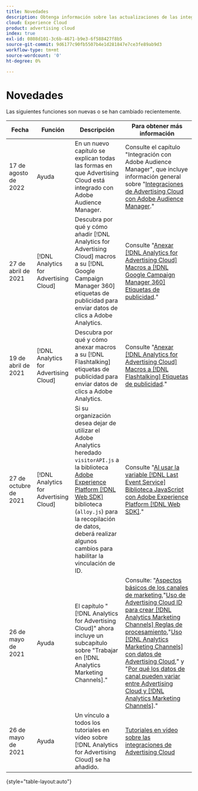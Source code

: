```yaml
---
title: Novedades
description: Obtenga información sobre las actualizaciones de las integraciones entre Advertising Cloud y otros productos y servicios en Adobe Experience Cloud.
cloud: Experience Cloud
product: advertising cloud
index: true
exl-id: 0808d101-3c6b-4671-b9e3-6f588427f8b5
source-git-commit: 9d6177c90fb5507b4e1d281847e7ce3fe89ab9d3
workflow-type: tm+mt
source-wordcount: '0'
ht-degree: 0%

---
```


# Novedades

Las siguientes funciones son nuevas o se han cambiado recientemente.

| Fecha | Función | Descripción | Para obtener más información |
| ---- | ------- | ----------- | -------------------- |
| 17 de agosto de 2022 | Ayuda | En un nuevo capítulo se explican todas las formas en que Advertising Cloud está integrado con Adobe Audience Manager. | Consulte el capítulo &quot;Integración con Adobe Audience Manager&quot;, que incluye información general sobre &quot;[Integraciones de Advertising Cloud con Adobe Audience Manager](/help/integrations/audience-manager/overview.md).&quot; |
| 27 de abril de 2021 | [!DNL Analytics for Advertising Cloud] | Descubra por qué y cómo añadir [!DNL Analytics for Advertising Cloud] macros a su [!DNL Google Campaign Manager 360] etiquetas de publicidad para enviar datos de clics a Adobe Analytics. | Consulte &quot;[Anexar [!DNL Analytics for Advertising Cloud] Macros a [!DNL Google Campaign Manager 360] Etiquetas de publicidad](/help/integrations/analytics/macros-google-campaign-manager.md).&quot; |
| 19 de abril de 2021 | [!DNL Analytics for Advertising Cloud] | Descubra por qué y cómo anexar macros a su [!DNL Flashtalking] etiquetas de publicidad para enviar datos de clics a Adobe Analytics. | Consulte &quot;[Anexar [!DNL Analytics for Advertising Cloud] Macros a [!DNL Flashtalking] Etiquetas de publicidad](/help/integrations/analytics/macros-flashtalking.md).&quot; |
| 27 de octubre de 2021 | [!DNL Analytics for Advertising Cloud] | Si su organización desea dejar de utilizar el Adobe Analytics heredado `visitorAPI.js` a la biblioteca [Adobe Experience Platform [!DNL Web SDK]](https://experienceleague.adobe.com/docs/experience-platform/edge/home.html) biblioteca (`alloy.js`) para la recopilación de datos, deberá realizar algunos cambios para habilitar la vinculación de ID. | Consulte &quot;[Al usar la variable [!DNL Last Event Service] Biblioteca JavaScript con Adobe Experience Platform [!DNL Web SDK]](/help/integrations/analytics/web-sdk.md).&quot; |
| 26 de mayo de 2021 | Ayuda | El capítulo &quot;[!DNL Analytics for Advertising Cloud]&quot; ahora incluye un subcapítulo sobre &quot;Trabajar en [!DNL Analytics Marketing Channels].&quot; | Consulte: &quot;[Aspectos básicos de los canales de marketing](/help/integrations/analytics/marketing-channels/mc-overview.md),&quot;[Uso de Advertising Cloud ID para crear [!DNL Analytics Marketing Channels] Reglas de procesamiento](/help/integrations/analytics/marketing-channels/mc-ids.md),&quot;[Uso [!DNL Analytics Marketing Channels] con datos de Advertising Cloud](/help/integrations/analytics/marketing-channels/mc-ac-data.md),&quot; y &quot;[Por qué los datos de canal pueden variar entre Advertising Cloud y [!DNL Analytics Marketing Channels]](/help/integrations/analytics/marketing-channels/mc-data-variances.md).&quot; |
| 26 de mayo de 2021 | Ayuda | Un vínculo a todos los tutoriales en vídeo sobre [!DNL Analytics for Advertising Cloud] se ha añadido. | [Tutoriales en vídeo sobre las integraciones de Advertising Cloud](https://experienceleague.adobe.com/docs/advertising-cloud-learn/tutorials/overview.html) |

{style=&quot;table-layout:auto&quot;}

<!-- At some point, just make this an overview page instead?

Adobe Advertising Cloud is integrated with the following Adobe Experience Cloud products:

* [Adobe Analytics](/help/integrations/analytics/overview.md)

* Adobe Audience Manager

* Adobe Campaign (Advertising Cloud Search only)

 -->
